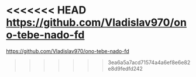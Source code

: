 <<<<<<< HEAD
https://github.com/Vladislav970/ono-tebe-nado-fd
=======
https://github.com/Vladislav970/ono-tebe-nado-fd
>>>>>>> 3ea6a5a7acd71574a4a6ef8e6e82e8d9fedfd242
